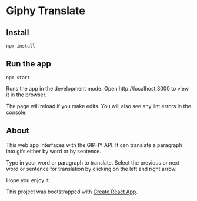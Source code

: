 # Giphy Translate
## Install
`npm install`

## Run the app

`npm start`

Runs the app in the development mode.
Open http://localhost:3000 to view it in the browser.

The page will reload if you make edits.
You will also see any lint errors in the console.


## About

This web app interfaces with the GIPHY API. It can translate a paragraph into gifs either by word or by sentence.

Type in your word or paragraph to translate. Select the previous or next word or sentence for translation by clicking on the left and right arrow.

Hope you enjoy it.


This project was bootstrapped with [Create React App](https://github.com/facebookincubator/create-react-app).
